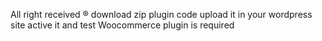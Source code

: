 All right received ®
download zip plugin code
upload it in your wordpress site
active it and test
Woocommerce plugin is required
